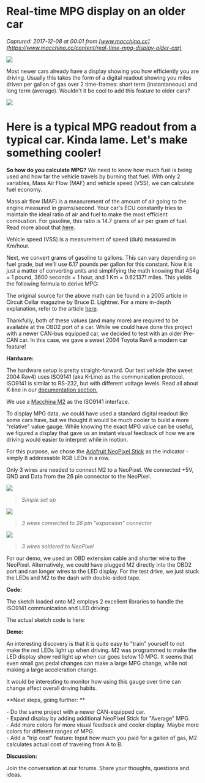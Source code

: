 # Real-time MPG display on an older car

_Captured: 2017-12-08 at 00:01 from [www.macchina.cc](https://www.macchina.cc/content/real-time-mpg-display-older-car)_

![](https://www.macchina.cc/sites/default/files/mpg%20banner%20crop.png)

Most newer cars already have a display showing you how efficiently you are driving. Usually this takes the form of a digital readout showing you miles driven per gallon of gas over 2 time-frames: short term (instantaneous) and long term (average). Wouldn't it be cool to add this feature to older cars?

![](https://www.macchina.cc/sites/default/files/styles/640_wide/public/20171106_122955_1.png?itok=cJK3j5kf)

#  Here is a typical MPG readout from a typical car. Kinda lame. Let's make something cooler!

**So how do you calculate MPG?** We need to know how much fuel is being used and how far the vehicle travels by burning that fuel. With only 2 variables, Mass Air Flow (MAF) and vehicle speed (VSS), we can calculate fuel economy.

Mass air flow (MAF) is a measurement of the amount of air going to the engine measured in grams/second. Your car's ECU constantly tries to maintain the ideal ratio of air and fuel to make the most efficient combustion. For gasoline, this ratio is 14.7 grams of air per gram of fuel. Read more about that [here](https://en.wikipedia.org/wiki/Stoichiometry).

Vehicle speed (VSS) is a measurement of speed (duh) measured in Km/hour.

Next, we convert grams of gasoline to gallons. This can vary depending on fuel grade, but we'll use 6.17 pounds per gallon for this constant. Now it is just a matter of converting units and simplifying the math knowing that 454g = 1 pound, 3600 seconds = 1 hour, and 1 Km = 0.621371 miles. This yields the following formula to derive MPG:

The original source for the above math can be found in a 2005 article in Circuit Cellar magazine by Bruce D. Lightner. For a more in-depth explanation, refer to the article [here](http://www.lightner.net/lightner/bruce/Lightner-183.pdf).

Thankfully, both of these values (and many more) are required to be available at the OBD2 port of a car. While we could have done this project with a newer CAN-bus equipped car, we decided to test with an older Pre-CAN car. In this case, we gave a sweet 2004 Toyota Rav4 a modern car feature!

**Hardware:**

The hardware setup is pretty straight-forward. Our test vehicle (the sweet 2004 Rav4) uses ISO9141 (aka K-Line) as the communication protocol. ISO9141 is similar to RS-232, but with different voltage levels. Read all about K-line in our [documentation section. ](http://docs.macchina.cc/m2/technical-references/interfaces.html#k-line-aka-iso9141-kwp2000)

We use a [Macchina M2](https://www.macchina.cc/content/m2-under-dash) as the ISO9141 interface.

To display MPG data, we could have used a standard digital readout like some cars have, but we thought it would be much cooler to build a more "relative" value gauge. While knowing the exact MPG value can be useful, we figured a display that gave us an instant visual feedback of how we are driving would easier to interpret while in motion.

For this purpose, we chose the [Adafruit NeoPixel Stick](https://www.adafruit.com/product/2869) as the indicator - simply 8 addressable RGB LEDs in a row.

Only 3 wires are needed to connect M2 to a NeoPixel. We connected +5V, GND and Data from the 26 pin connector to the NeoPixel.

![](https://www.macchina.cc/sites/default/files/styles/640_wide/public/setup.png?itok=anGFfAWC)

> _Simple set up_

![](https://www.macchina.cc/sites/default/files/styles/640_wide/public/connections.png?itok=JD6197E1)

> _3 wires connected to 26 pin "expansion" connector_

![](https://www.macchina.cc/sites/default/files/styles/640_wide/public/NeoPixel.png?itok=OltbKLeV)

> _3 wires soldered to NeoPixel_

For our demo, we used an OBD extension cable and shorter wire to the NeoPixel. Alternatively, we could have plugged M2 directly into the OBD2 port and ran longer wires to the LED display. For the test drive, we just stuck the LEDs and M2 to the dash with double-sided tape.

**Code:**

The sketch loaded onto M2 employs 2 excellent libraries to handle the ISO9141 communication and LED driving:

The actual sketch code is here:

**Demo:**

An interesting discovery is that it is quite easy to "train" yourself to not make the red LEDs light up when driving. M2 was programmed to make the LED display show red light up when car goes below 10 MPG. It seems that even small gas pedal changes can make a large MPG change, while not making a large acceleration change.

It would be interesting to monitor how using this gauge over time can change affect overall driving habits.

**Next steps, going further: **

\- Do the same project with a newer CAN-equipped car.  
\- Expand display by adding additional NeoPixel Stick for "Average" MPG.  
\- Add more colors for more visual feedback and cooler display. Maybe more colors for different ranges of MPG.  
\- Add a "trip cost" feature: Input how much you paid for a gallon of gas, M2 calculates actual cost of traveling from A to B.

**Discussion:**

Join the conversation at our forums. Share your thoughts, questions and ideas.
